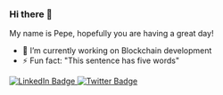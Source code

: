 ### Hi there 👋

My name is Pepe, hopefully you are having a great day!

- 🔭 I’m currently working on Blockchain development
- ⚡ Fun fact: "This sentence has five words"

<div id="badges">
  <a href="https://www.linkedin.com/in/pepeblasco/">
    <img src="https://img.shields.io/badge/LinkedIn-blue?style=for-the-badge&logo=linkedin&logoColor=white" alt="LinkedIn Badge"/>
  </a>
  <a href="https://twitter.com/PepeBlasco_tech">
    <img src="https://img.shields.io/badge/Twitter-blue?style=for-the-badge&logo=twitter&logoColor=white" alt="Twitter Badge"/>
  </a>
</div>
